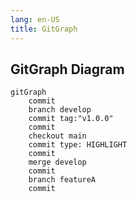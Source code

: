 ```yaml
---
lang: en-US
title: GitGraph 
---
```



## GitGraph Diagram

```mermaidjs
gitGraph
    commit
    branch develop
    commit tag:"v1.0.0"
    commit
    checkout main
    commit type: HIGHLIGHT
    commit
    merge develop
    commit
    branch featureA
    commit
```
